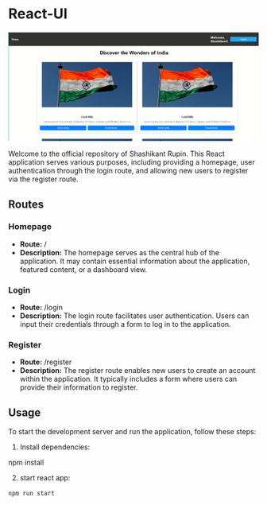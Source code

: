 # React-UI
![Homepage Screenshot](./image.png)

Welcome to the official repository of Shashikant Rupin. This React application serves various purposes, including providing a homepage, user authentication through the login route, and allowing new users to register via the register route.

## Routes

### Homepage
- **Route:** /
- **Description:** The homepage serves as the central hub of the application. It may contain essential information about the application, featured content, or a dashboard view.

### Login
- **Route:** /login
- **Description:** The login route facilitates user authentication. Users can input their credentials through a form to log in to the application.

### Register
- **Route:** /register
- **Description:** The register route enables new users to create an account within the application. It typically includes a form where users can provide their information to register.


## Usage

To start the development server and run the application, follow these steps:

1. Install dependencies:


npm install


2. start react app:
```bash
npm run start

 
